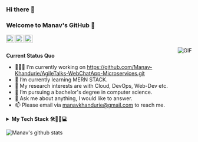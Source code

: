 ### Hi there 👋
### Welcome to Manav's GitHub 👋


<a href="https://www.linkedin.com/in/manav-khandurie/">
  <img align="left" alt="LinkedIn" width="22px" src="https://cdn.jsdelivr.net/npm/simple-icons@3.1.0/icons/linkedin.svg" />
</a>
<a href="manavkhandurie@gmail.com">
  <img align="left" alt="'Gmail" width="22px" src="https://cdn.jsdelivr.net/npm/simple-icons@3.1.0/icons/gmail.svg" />
</a>
<a href="https://leetcode.com/manavkhandurie/">
  <img align="left" alt="LeetCode" width="22px" src="https://cdn.jsdelivr.net/npm/simple-icons@3.1.0/icons/leetcode.svg" />
</a>

<br />
<br />

<!-- Hi, I'm N!no 😉, a programmer 👨🏻‍💻 from China 🇨🇳. I'm an open-source professional and always develop in Python 🐍. Currently, I'm working on [scikit-hep/hist](https://github.com/scikit-hep/hist) and [antvis/G6](https://github.com/antvis/G6). Besides programming, I like delicious food 🥗🥩🌮🍣 and doing sports 🏃⛹️‍♂️🏋🏼‍♂️. -->

  <img align="right" alt="GIF" src="https://media.giphy.com/media/iIqmM5tTjmpOB9mpbn/giphy.gif" />

**Current Status Quo**

- 👨🏻‍💻 I’m currently working on https://github.com/Manav-Khandurie/AgileTalks-WebChatApp-Microservices.git
- 🌱 I’m currently learning MERN STACK.
- 🤔 My research interests are with Cloud, DevOps, Web-Dev etc.
- 💼 I’m pursuing a bachelor's degree in computer science.
- 💬 Ask me about anything, I would like to answer.
- 📫 Please email via manavkhandurie@gmail.com to reach me.



<details>
<summary>
  <b>My Tech Stack 🛠️👨‍💻💻</b>
</summary>

<br />
### Cloud ☁☁️
[![My Skills](https://skillicons.dev/icons?i=aws,gcp,azure,firebase,openstack,netlify&perline=50)](https://skillicons.dev)

### DevOps ♾
[![My Skills](https://skillicons.dev/icons?i=git,github,githubactions,docker,kubernetes,jenkins&perline=50)](https://skillicons.dev)

### Databases 🛢️📊🧾
[![My Skills](https://skillicons.dev/icons?i=redis,mysql,mongodb,dynamodb&perline=50)](https://skillicons.dev)

### Backend ⚙️🗄️🔙👨‍💻 
[![My Skills](https://skillicons.dev/icons?i=nodejs,express,nginx,kafka,rabbitmq,postman&perline=50)](https://skillicons.dev)

### Frontend 📱🕸👨‍💻🌐 
[![My Skills](https://skillicons.dev/icons?i=js,html,css,tailwind,bootstrap,react&perline=50)](https://skillicons.dev)

### Prpgramming Languages </>💻 
[![My Skills](https://skillicons.dev/icons?i=java,python,c,cpp,js&perline=50)](https://skillicons.dev)
<br />

</details>

![Manav's github stats](https://github-readme-stats.vercel.app/api?username=Manav-Khandurie&show_icons=true&hide_border=true)








<!--
**Manav-Khandurie/Manav-Khandurie** is a ✨ _special_ ✨ repository because its `README.md` (this file) appears on your GitHub profile.

Here are some ideas to get you started:

- 🔭 I’m currently working on ...
- 🌱 I’m currently learning ...
- 👯 I’m looking to collaborate on ...
- 🤔 I’m looking for help with ...
- 💬 Ask me about ...
- 📫 How to reach me: ...
- 😄 Pronouns: ...
- ⚡ Fun fact: ...
-->
